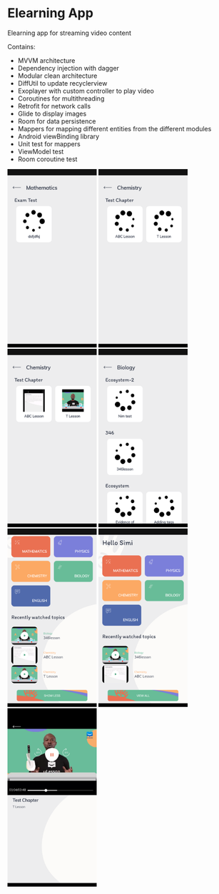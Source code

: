 # Elearning App
Elearning app for streaming video content

Contains:
- MVVM architecture
- Dependency injection with dagger
- Modular clean architecture
- DiffUtil to update recyclerview
- Exoplayer with custom controller to play video
- Coroutines for multithreading
- Retrofit for network calls
- Glide to display images
- Room for data persistence
- Mappers for mapping different entities from the different modules
- Android viewBinding library
- Unit test for mappers
- ViewModel test
- Room coroutine test


<p float="left">
  <img src="Screenshots/Screenshot_20210120-103745.png" width="200" height="400">
  <img src="Screenshots/Screenshot_20210120-103807.png" width="200" height="400">
  <img src="Screenshots/Screenshot_20210120-103830.png" width="200" height="400">
  <img src="Screenshots/Screenshot_20210120-103917.png" width="200" height="400">
  <img src="Screenshots/Screenshot_20210120-134138.png" width="200" height="400">
  <img src="Screenshots/Screenshot_20210120-135020.png" width="200" height="400">
  <img src="Screenshots/Screenshot_20210120-151129.png" width="200" height="400">
</p>